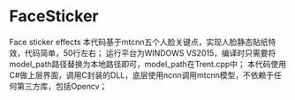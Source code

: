 # FaceSticker
Face sticker effects
本代码基于mtcnn五个人脸关键点，实现人脸静态贴纸特效，代码简单，50行左右；
运行平台为WINDOWS VS2015，编译时只需要将model_path路径替换为本地路径即可，model_path在Trent.cpp中；
本代码使用C#做上层界面，调用C封装的DLL，底层使用ncnn调用mtcnn模型，不依赖于任何第三方库，包括Opencv；
